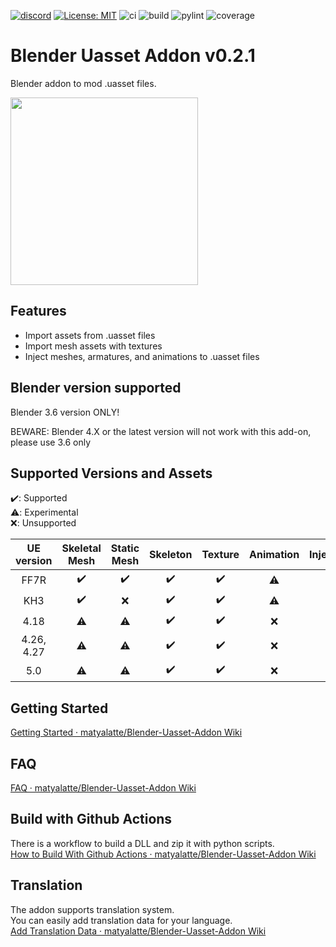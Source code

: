 [![discord](https://badgen.net/badge/icon/discord?icon=discord&label)](https://discord.gg/Qx2Ff3MByF)
[![License: MIT](https://img.shields.io/badge/License-MIT-yellow.svg)](https://opensource.org/licenses/MIT)
![ci](https://github.com/matyalatte/Blender-Uasset-Addon/actions/workflows/ci.yml/badge.svg)
![build](https://github.com/matyalatte/Blender-Uasset-Addon/actions/workflows/build.yml/badge.svg)
![pylint](https://img.shields.io/endpoint?url=https://gist.githubusercontent.com/matyalatte/f1a5f45e1346698f50387619ff6c5bf7/raw/blender_uasset_addon_pylint_badge.json)
![coverage](https://img.shields.io/endpoint?url=https://gist.githubusercontent.com/matyalatte/0ca588aa8786d78c95ce2acdeb90635c/raw/blender_uasset_addon_pytest_badge.json)

# Blender Uasset Addon v0.2.1
Blender addon to mod .uasset files.


<img src="https://user-images.githubusercontent.com/69258547/176998434-48f409f4-55c6-4100-9e31-e5797f7c79c9.png" width="300">

## Features

- Import assets from .uasset files
- Import mesh assets with textures
- Inject meshes, armatures, and animations to .uasset files

## Blender version supported

Blender 3.6 version ONLY!

BEWARE: Blender 4.X or the latest version will not work with this add-on, please use 3.6 only

## Supported Versions and Assets

:heavy_check_mark:: Supported<br>
:warning:: Experimental<br>
:x:: Unsupported

| UE version | Skeletal Mesh | Static Mesh | Skeleton | Texture | Animation | Injection |
| :---: |:---:|:---:|:---:|:---:|:---:|:---:|
| FF7R | :heavy_check_mark: | :heavy_check_mark: | :heavy_check_mark: | :heavy_check_mark: | :warning: | :heavy_check_mark: |
| KH3 | :heavy_check_mark: | :x: | :heavy_check_mark: | :heavy_check_mark: | :warning: | :x: |
| 4.18 | :warning: | :warning: | :heavy_check_mark:  | :heavy_check_mark: | :x: | :warning: |
| 4.26, 4.27| :warning: | :warning: | :heavy_check_mark: | :heavy_check_mark: | :x: | :x: |
| 5.0 | :warning: | :warning: | :heavy_check_mark: | :heavy_check_mark: | :x: | :x: |

## Getting Started
[Getting Started · matyalatte/Blender-Uasset-Addon Wiki](https://github.com/matyalatte/Blender-Uasset-Addon/wiki/Getting-Started)

## FAQ
[FAQ · matyalatte/Blender-Uasset-Addon Wiki](https://github.com/matyalatte/Blender-Uasset-Addon/wiki/FAQ)

## Build with Github Actions
There is a workflow to build a DLL and zip it with python scripts.<br>
[How to Build With Github Actions · matyalatte/Blender-Uasset-Addon Wiki](https://github.com/matyalatte/Blender-Uasset-Addon/wiki/How-to-Build-With-Github-Actions)

## Translation
The addon supports translation system.<br>
You can easily add translation data for your language.<br>
[Add Translation Data · matyalatte/Blender-Uasset-Addon Wiki](https://github.com/matyalatte/Blender-Uasset-Addon/wiki/Add-Translation-Data)

